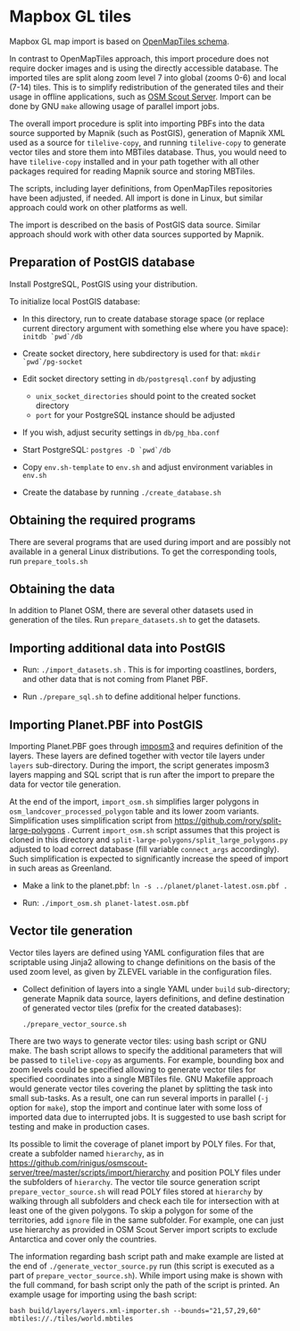 # Mapbox GL tiles

Mapbox GL map import is based on [OpenMapTiles schema](https://github.com/openmaptiles/openmaptiles).

In contrast to OpenMapTiles approach, this import procedure does not require docker images and is using the directly accessible database. The imported tiles are split along zoom level 7 into global (zooms 0-6) and local (7-14) tiles. This is to simplify redistribution of the generated tiles and their usage in offline applications, such as [OSM Scout Server](https://rinigus.github.io/osmscout-server). Import can be done by GNU `make` allowing usage of parallel import jobs.

The overall import procedure is split into importing PBFs into the data source supported by Mapnik (such as PostGIS), generation of Mapnik XML used as a source for `tilelive-copy`, and running `tilelive-copy` to generate vector tiles and store them into MBTiles database. Thus, you would need to have `tilelive-copy` installed and in your path together with all other packages required for reading Mapnik source and storing MBTiles.

The scripts, including layer definitions, from OpenMapTiles repositories have been adjusted, if needed. All import is done in Linux, but similar approach could work on other platforms as well.

The import is described on the basis of PostGIS data source. Similar approach should work with other data sources supported by Mapnik.

## Preparation of PostGIS database

Install PostgreSQL, PostGIS using your distribution.

To initialize local PostGIS database:

* In this directory, run to create database storage space (or replace current directory argument with something else where you have space): ```initdb `pwd`/db```

* Create socket directory, here subdirectory is used for that: ```mkdir `pwd`/pg-socket```

* Edit socket directory setting in `db/postgresql.conf` by adjusting
  * `unix_socket_directories` should point to the created socket directory
  * `port` for your PostgreSQL instance should be adjusted

* If you wish, adjust security settings in `db/pg_hba.conf`

* Start PostgreSQL: ```postgres -D `pwd`/db```

* Copy `env.sh-template` to `env.sh` and adjust environment variables in `env.sh`

* Create the database by running `./create_database.sh`

## Obtaining the required programs

There are several programs that are used during import and are possibly not available in a general Linux distributions. To get the corresponding tools, run `prepare_tools.sh`

## Obtaining the data

In addition to Planet OSM, there are several other datasets used in generation of the tiles. Run `prepare_datasets.sh` to get the datasets.

## Importing additional data into PostGIS

* Run: `./import_datasets.sh` . This is for importing coastlines, borders, and other data that is not coming from Planet PBF.

* Run `./prepare_sql.sh` to define additional helper functions.

## Importing Planet.PBF into PostGIS

Importing Planet.PBF goes through [imposm3](https://github.com/omniscale/imposm3) and requires definition of the layers. These layers are defined together with vector tile layers under `layers` sub-directory. During the import, the script generates imposm3 layers mapping and SQL script that is run after the import to prepare the data for vector tile generation. 

At the end of the import, `import_osm.sh` simplifies larger polygons in `osm_landcover_processed_polygon` table and its lower zoom variants. Simplification uses simplification script from https://github.com/rory/split-large-polygons . Current `import_osm.sh` script assumes that this project is cloned in this directory and `split-large-polygons/split_large_polygons.py` adjusted to load correct database (fill variable `connect_args` accordingly). Such simplification is expected to significantly increase the speed of import in such areas as Greenland.

* Make a link to the planet.pbf: `ln -s ../planet/planet-latest.osm.pbf .`

* Run: `./import_osm.sh planet-latest.osm.pbf`

## Vector tile generation

Vector tiles layers are defined using YAML configuration files that are scriptable using Jinja2 allowing to change definitions on the basis of the used zoom level, as given by ZLEVEL variable in the configuration files.

* Collect definition of layers into a single YAML under `build` sub-directory; generate Mapnik data source, layers definitions, and define destination of generated vector tiles (prefix for the created databases):
  ```
  ./prepare_vector_source.sh
  ```

There are two ways to generate vector tiles: using bash script or GNU make. The bash script allows to specify the additional parameters that will be passed to `tilelive-copy` as arguments. For example, bounding box and zoom levels could be specified allowing to generate vector tiles for specified coordinates into a single MBTiles file. GNU Makefile approach would generate vector tiles covering the planet by splitting the task into small sub-tasks. As a result, one can run several imports in parallel (`-j` option for `make`), stop the import and continue later with some loss of imported data due to interrupted jobs. It is suggested to use bash script for testing and make in production cases.

Its possible to limit the coverage of planet import by POLY files. For that, create a subfolder named `hierarchy`, as in https://github.com/rinigus/osmscout-server/tree/master/scripts/import/hierarchy and position POLY files under the subfolders of `hierarchy`. The vector tile source generation script `prepare_vector_source.sh` will read POLY files stored at `hierarchy` by walking through all subfolders and check each tile for intersection with at least one of the given polygons. To skip a polygon for some of the territories, add `ignore` file in the same subfolder. For example, one can just use hierarchy as provided in OSM Scout Server import scripts to exclude Antarctica and cover only the countries. 

The information regarding bash script path and make example are listed at the end of `./generate_vector_source.py` run (this script is executed as a part of `prepare_vector_source.sh`). While import using make is shown with the full command, for bash script only the path of the script is printed. An example usage for importing using the bash script:

```
bash build/layers/layers.xml-importer.sh --bounds="21,57,29,60" mbtiles://./tiles/world.mbtiles
```
